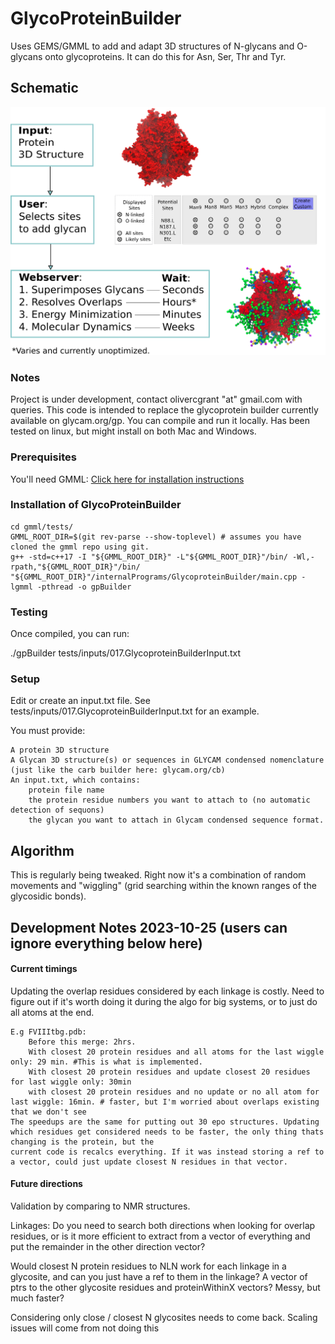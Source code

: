 # GlycoProteinBuilder
Uses GEMS/GMML to add and adapt 3D structures of N-glycans and O-glycans onto glycoproteins. It can do this for Asn, Ser, Thr and Tyr.

## Schematic
![schematic](schematic/schematic.png)

### Notes
Project is under development, contact olivercgrant "at" gmail.com with queries. 
This code is intended to replace the glycoprotein builder currently available on glycam.org/gp. You can compile and run it locally.
Has been tested on linux, but might install on both Mac and Windows.

### Prerequisites

You'll need GMML: [Click here for installation instructions](https://github.com/GLYCAM-Web/gmml#readme)

### Installation of GlycoProteinBuilder
    cd gmml/tests/
    GMML_ROOT_DIR=$(git rev-parse --show-toplevel) # assumes you have cloned the gmml repo using git.
    g++ -std=c++17 -I "${GMML_ROOT_DIR}" -L"${GMML_ROOT_DIR}"/bin/ -Wl,-rpath,"${GMML_ROOT_DIR}"/bin/ "${GMML_ROOT_DIR}"/internalPrograms/GlycoproteinBuilder/main.cpp -lgmml -pthread -o gpBuilder

### Testing
Once compiled, you can run:

./gpBuilder tests/inputs/017.GlycoproteinBuilderInput.txt 

### Setup
Edit or create an input.txt file. See tests/inputs/017.GlycoproteinBuilderInput.txt for an example.

You must provide:

    A protein 3D structure
    A Glycan 3D structure(s) or sequences in GLYCAM condensed nomenclature (just like the carb builder here: glycam.org/cb)
    An input.txt, which contains:
        protein file name
        the protein residue numbers you want to attach to (no automatic detection of sequons)
        the glycan you want to attach in Glycam condensed sequence format.

## Algorithm
This is regularly being tweaked. Right now it's a combination of random movements and "wiggling" (grid searching within the known ranges of the glycosidic bonds).

## Development Notes 2023-10-25 (users can ignore everything below here)
#### Current timings
Updating the overlap residues considered by each linkage is costly. Need to figure out if it's worth doing it during the algo for big systems, or to just do all atoms at the end.

    E.g FVIIItbg.pdb: 
        Before this merge: 2hrs. 
        With closest 20 protein residues and all atoms for the last wiggle only: 29 min. #This is what is implemented.
        With closest 20 protein residues and update closest 20 residues for last wiggle only: 30min
        with closest 20 protein residues and no update or no all atom for last wiggle: 16min. # faster, but I'm worried about overlaps existing that we don't see
    The speedups are the same for putting out 30 epo structures. Updating which residues get considered needs to be faster, the only thing thats changing is the protein, but the 
    current code is recalcs everything. If it was instead storing a ref to a vector, could just update closest N residues in that vector.

#### Future directions
Validation by comparing to NMR structures.

Linkages: Do you need to search both directions when looking for overlap residues, or is it more efficient to extract from a vector of everything and put the remainder in the other direction vector?

Would closest N protein residues to NLN work for each linkage in a glycosite, and can you just have a ref to them in the linkage? A vector of ptrs to the other glycosite residues and proteinWithinX vectors? Messy, but much faster?

Considering only close / closest N glycosites needs to come back. Scaling issues will come from not doing this
